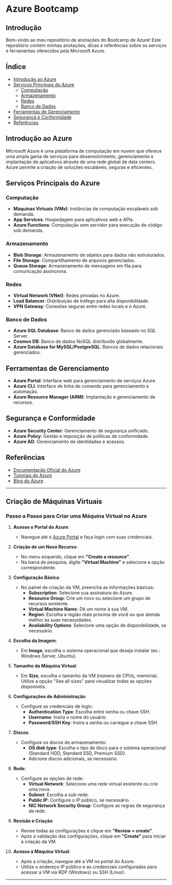 
# Azure Bootcamp 

## Introdução

Bem-vindo ao meu repositório de anotações do Bootcamp de Azure! Este repositório contém minhas anotações, dicas e referências sobre os serviços e ferramentas oferecidos pela Microsoft Azure.

## Índice

- [Introdução ao Azure](#introdução-ao-azure)
- [Serviços Principais do Azure](#serviços-principais-do-azure)
  - [Computação](#computação)
  - [Armazenamento](#armazenamento)
  - [Redes](#redes)
  - [Banco de Dados](#banco-de-dados)
- [Ferramentas de Gerenciamento](#ferramentas-de-gerenciamento)
- [Segurança e Conformidade](#segurança-e-conformidade)
- [Referências](#referências)

## Introdução ao Azure

Microsoft Azure é uma plataforma de computação em nuvem que oferece uma ampla gama de serviços para desenvolvimento, gerenciamento e implantação de aplicativos através de uma rede global de data centers. Azure permite a criação de soluções escaláveis, seguras e eficientes.

## Serviços Principais do Azure

### Computação

- **Máquinas Virtuais (VMs)**: Instâncias de computação escaláveis sob demanda.
- **App Services**: Hospedagem para aplicativos web e APIs.
- **Azure Functions**: Computação sem servidor para execução de código sob demanda.

### Armazenamento

- **Blob Storage**: Armazenamento de objetos para dados não estruturados.
- **File Storage**: Compartilhamento de arquivos gerenciados.
- **Queue Storage**: Armazenamento de mensagens em fila para comunicação assíncrona.

### Redes

- **Virtual Network (VNet)**: Redes privadas no Azure.
- **Load Balancer**: Distribuição de tráfego para alta disponibilidade.
- **VPN Gateway**: Conexões seguras entre redes locais e o Azure.

### Banco de Dados

- **Azure SQL Database**: Banco de dados gerenciado baseado no SQL Server.
- **Cosmos DB**: Banco de dados NoSQL distribuído globalmente.
- **Azure Database for MySQL/PostgreSQL**: Bancos de dados relacionais gerenciados.

## Ferramentas de Gerenciamento

- **Azure Portal**: Interface web para gerenciamento de serviços Azure.
- **Azure CLI**: Interface de linha de comando para gerenciamento e automação.
- **Azure Resource Manager (ARM)**: Implantação e gerenciamento de recursos.

## Segurança e Conformidade

- **Azure Security Center**: Gerenciamento de segurança unificado.
- **Azure Policy**: Gestão e imposição de políticas de conformidade.
- **Azure AD**: Gerenciamento de identidades e acessos.

## Referências

- [Documentação Oficial do Azure](https://docs.microsoft.com/en-us/azure/)
- [Tutoriais do Azure](https://docs.microsoft.com/en-us/learn/azure/)
- [Blog do Azure](https://azure.microsoft.com/en-us/blog/)

---

## Criação de Máquinas Virtuais

### Passo a Passo para Criar uma Máquina Virtual no Azure

1. **Acesse o Portal do Azure**:
   - Navegue até o [Azure Portal](https://portal.azure.com/) e faça login com suas credenciais.

2. **Criação de um Novo Recurso**:
   - No menu esquerdo, clique em **"Create a resource"**.
   - Na barra de pesquisa, digite **"Virtual Machine"** e selecione a opção correspondente.

3. **Configuração Básica**:
   - No painel de criação da VM, preencha as informações básicas:
     - **Subscription**: Selecione sua assinatura do Azure.
     - **Resource Group**: Crie um novo ou selecione um grupo de recursos existente.
     - **Virtual Machine Name**: Dê um nome à sua VM.
     - **Region**: Escolha a região mais próxima de você ou que atenda melhor às suas necessidades.
     - **Availability Options**: Selecione uma opção de disponibilidade, se necessário.

4. **Escolha da Imagem**:
   - Em **Image**, escolha o sistema operacional que deseja instalar (ex.: Windows Server, Ubuntu).

5. **Tamanho da Máquina Virtual**:
   - Em **Size**, escolha o tamanho da VM (número de CPUs, memória). Utilize a opção "See all sizes" para visualizar todas as opções disponíveis.

6. **Configurações de Administração**:
   - Configure as credenciais de login:
     - **Authentication Type**: Escolha entre senha ou chave SSH.
     - **Username**: Insira o nome do usuário.
     - **Password/SSH Key**: Insira a senha ou carregue a chave SSH.

7. **Discos**:
   - Configure os discos de armazenamento:
     - **OS disk type**: Escolha o tipo de disco para o sistema operacional (Standard HDD, Standard SSD, Premium SSD).
     - Adicione discos adicionais, se necessário.

8. **Rede**:
   - Configure as opções de rede:
     - **Virtual Network**: Selecione uma rede virtual existente ou crie uma nova.
     - **Subnet**: Escolha a sub-rede.
     - **Public IP**: Configure o IP público, se necessário.
     - **NIC Network Security Group**: Configure as regras de segurança de rede.

9. **Revisão e Criação**:
   - Revise todas as configurações e clique em **"Review + create"**.
   - Após a validação das configurações, clique em **"Create"** para iniciar a criação da VM.

10. **Acesso à Máquina Virtual**:
    - Após a criação, navegue até a VM no portal do Azure.
    - Utilize o endereço IP público e as credenciais configuradas para acessar a VM via RDP (Windows) ou SSH (Linux).

---
